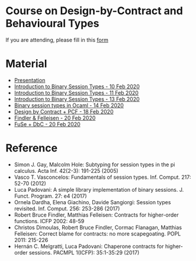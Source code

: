 # Course on Design-by-Contract and Behavioural Types
If you are attending, please fill in this [form](https://forms.gle/pDKiWg9Nkunmb5nD6)
# Material
- [Presentation](slides/0-presentation.pdf)
- [Introduction to Binary Session Types - 10 Feb 2020](slides/1-Introduction-to-BST-A.pdf)
- [Introduction to Binary Session Types - 11 Feb 2020](slides/1-Introduction-to-BST-B.pdf)
- [Introduction to Binary Session Types - 13 Feb 2020](slides/1-Introduction-to-BST-C.pdf)
- [Binary session types in Ocaml - 14 Feb 2020](slides/2-Fuse.pdf)
- [Design by Contract + PCF - 18 Feb 2020](slides/3-DbC.pdf)
- [Findler & Felleisen - 20 Feb 2020](slides/3-DbC-b.pdf)
- [FuSe + DbC - 20 Feb 2020](slides/4-Fuse-DbC.pdf)

# Reference
- Simon J. Gay, Malcolm Hole:
Subtyping for session types in the pi calculus. Acta Inf. 42(2-3): 191-225 (2005)
- Vasco T. Vasconcelos:
Fundamentals of session types. Inf. Comput. 217: 52-70 (2012)
- Luca Padovani:
A simple library implementation of binary sessions. J. Funct. Program. 27: e4 (2017)
- Ornela Dardha, Elena Giachino, Davide Sangiorgi:
Session types revisited. Inf. Comput. 256: 253-286 (2017)
- Robert Bruce Findler, Matthias Felleisen:
Contracts for higher-order functions. ICFP 2002: 48-59
- Christos Dimoulas, Robert Bruce Findler, Cormac Flanagan, Matthias Felleisen:
Correct blame for contracts: no more scapegoating. POPL 2011: 215-226
- Hernán C. Melgratti, Luca Padovani:
Chaperone contracts for higher-order sessions. PACMPL 1(ICFP): 35:1-35:29 (2017)
